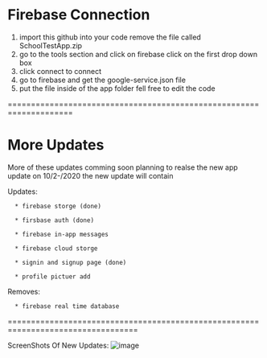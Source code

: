 # Firebase Connection

1) import this github into your code remove the file called SchoolTestApp.zip
2) go to the tools section and click on firebase click on the first drop down box
3) click connect to connect
4) go to firebase and get the google-service.json file 
5) put the file inside of the app folder
fell free to edit the code

====================================================================


# More Updates

More of these updates comming soon planning to realse the new app update on 
10/2-/2020 the new update will contain

  Updates:
  
      * firebase storge (done)
    
      * firsbase auth (done)
      
      * firebase in-app messages
      
      * firebase cloud storge
      
      * signin and signup page (done)
      
      * profile pictuer add
      
      
  Removes:
  
      * firebase real time database

==================================================================================

ScreenShots Of New Updates:
  ![image](https://ibb.co/bgfDth8)
